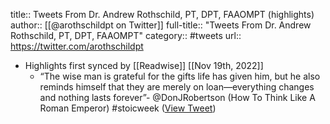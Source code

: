 title:: Tweets From Dr. Andrew Rothschild, PT, DPT, FAAOMPT (highlights)
author:: [[@arothschildpt on Twitter]]
full-title:: "Tweets From Dr. Andrew Rothschild, PT, DPT, FAAOMPT"
category:: #tweets
url:: https://twitter.com/arothschildpt

- Highlights first synced by [[Readwise]] [[Nov 19th, 2022]]
	- “The wise man is grateful for the gifts life has given him, but he also reminds himself that they are merely on loan—everything changes and nothing lasts forever”- @DonJRobertson (How To Think Like A Roman Emperor) #stoicweek ([View Tweet](https://twitter.com/arothschildpt/status/1451983651139465217))